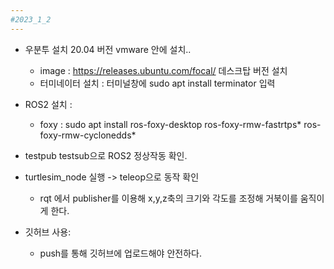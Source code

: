 ```yaml
---
#2023_1_2
---
```

* 우분투 설치 20.04 버전 vmware 안에 설치..
  * image : https://releases.ubuntu.com/focal/ 데스크탑 버전 설치
  * 터미네이터 설치 : 터미널창에 sudo apt install terminator 입력

* ROS2 설치 :
  * foxy : sudo apt install ros-foxy-desktop ros-foxy-rmw-fastrtps* ros-foxy-rmw-cyclonedds*

* testpub testsub으로 ROS2 정상작동 확인.

* turtlesim_node 실행 -> teleop으로 동작 확인
  * rqt 에서 publisher를 이용해 x,y,z축의 크기와 각도를 조정해 거북이를 움직이게 한다.

* 깃허브 사용:
  * push를 통해 깃허브에 업로드해야 안전하다.


